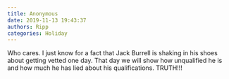 ```yaml
---
title: Anonymous
date: 2019-11-13 19:43:37
authors: Ripp
categories: Holiday
---
```


 Who cares. I just know for a fact that Jack Burrell is shaking in his shoes about getting vetted one day. That day we will show how unqualified he is and how much he has lied about his qualifications. TRUTH!!!